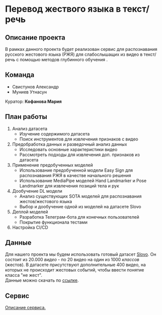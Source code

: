 # Перевод жествого языка в текст/речь

## Описание проекта

В рамках данного проекта будет реализован сервис для распознавания русского жестового языка (РЖЯ) для слабослышащих из видео в текст/речь с помощью методов глубинного обучения .

## Команда
* Свистунов Александр
* Муниев Утнасун

Куратор: **Кофанова Мария**

## План работы
1. Анализ датасета
    * Изучение содержимого датасета
    * Поиск инструментов для извлечения признаков с видео
2. Предобработка данных и разведочный анализ данных
    * Исследовать основные характеристики видео
    * Рассмотреть подходы для извлечения доп. признаков из датасета
4. Применение предобученных моделей
    * Использование предобученной модели Easy Sign для распознавания РЖЯ в качестве начального решения
    * Использование MediaPipe моделей Hand Landmarker и Pose Landmarker для извлечения позиций тела и рук
5. Дообучение DL модели
    * Анализ существующих SOTA моделей для распознавания жестов/жестового языка
    * Выбор и дообучение одной из моделей на датасете Slovo
6. Деплой моделей
    * Разработка Телеграм-бота для конечных пользователей
    * Покрытие функционала тестами
7. Настройка CI/CD

## Данные
Для нашего проекта мы будем использовать готовый датасет [Slovo](https://github.com/hukenovs/slovo). Он состоит из 20.000 *видео* - по 20 видео на один из 1000 *классов* (жестов). В датасете присутствуют дополнительные 400 видео, на которых не происходит жестовых событий, чтобы ввести понятие класса "не жест". \
Данные можно скачать по [ссылке](https://disk.yandex.ru/d/MaC0HtdRFmKtJg).

## Сервис

[Описание сервиса.](https://github.com/utnasun/hse-2023-slr/blob/2fc294a142a45578e35b941c064ad2e1972dfa59/slr_bot/README.md)
